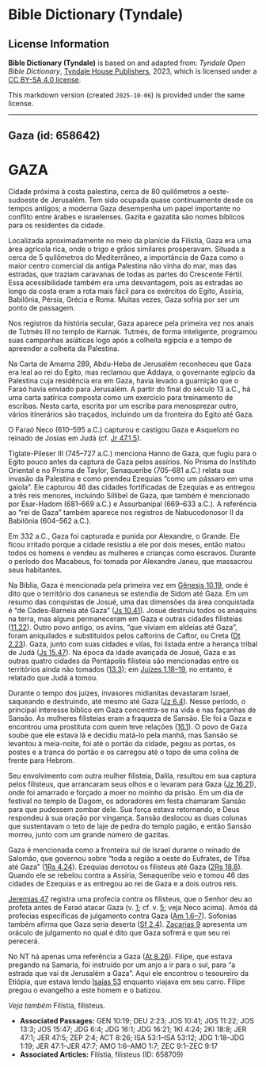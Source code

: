 # Bible Dictionary (Tyndale)

## License Information

**Bible Dictionary (Tyndale)** is based on and adapted from: _Tyndale Open Bible Dictionary_, [Tyndale House Publishers](https://tyndaleopenresources.com/), 2023, which is licensed under a [CC BY-SA 4.0 license](https://creativecommons.org/licenses/by-sa/4.0/legalcode.en).

This markdown version (created `2025-10-06`) is provided under the same license.



--------------------------------

## Gaza (id: 658642)

GAZA
====

Cidade próxima à costa palestina, cerca de 80 quilômetros a oeste\-sudoeste de Jerusalém. Tem sido ocupada quase continuamente desde os tempos antigos; a moderna Gaza desempenha um papel importante no conflito entre árabes e israelenses. Gazita e gazatita são nomes bíblicos para os residentes da cidade.

Localizada aproximadamente no meio da planície da Filístia, Gaza era uma área agrícola rica, onde o trigo e grãos similares prosperavam. Situada a cerca de 5 quilômetros do Mediterrâneo, a importância de Gaza como o maior centro comercial da antiga Palestina não vinha do mar, mas das estradas, que traziam caravanas de todas as partes do Crescente Fértil. Essa acessibilidade também era uma desvantagem, pois as estradas ao longo da costa eram a rota mais fácil para os exércitos do Egito, Assíria, Babilônia, Pérsia, Grécia e Roma. Muitas vezes, Gaza sofria por ser um ponto de passagem.

Nos registros da história secular, Gaza aparece pela primeira vez nos anais de Tutmés III no templo de Karnak. Tutmés, de forma inteligente, programou suas campanhas asiáticas logo após a colheita egípcia e a tempo de apreender a colheita da Palestina.

Na Carta de Amarna 289, Abdu\-Heba de Jerusalém reconheceu que Gaza era leal ao rei do Egito, mas reclamou que Addaya, o governante egípcio da Palestina cuja residência era em Gaza, havia levado a guarnição que o Faraó havia enviado para Jerusalém. A partir do final do século 13 a.C., há uma carta satírica composta como um exercício para treinamento de escribas. Nesta carta, escrita por um escriba para menosprezar outro, vários itinerários são traçados, incluindo um da fronteira do Egito até Gaza.

O Faraó Neco (610–595 a.C.) capturou e castigou Gaza e Asquelom no reinado de Josias em Judá (cf. [Jr 47\.1,5](https://ref.ly/Jer47:1,Jer47:5)).

Tiglate\-Pileser III (745–727 a.C.) menciona Hanno de Gaza, que fugiu para o Egito pouco antes da captura de Gaza pelos assírios. No Prisma do Instituto Oriental e no Prisma de Taylor, Senaqueribe (705–681 a.C.) relata sua invasão da Palestina e como prendeu Ezequias “como um pássaro em uma gaiola”. Ele capturou 46 das cidades fortificadas de Ezequias e as entregou a três reis menores, incluindo Sillibel de Gaza, que também é mencionado por Esar\-Hadom (681–669 a.C.) e Assurbanípal (669–633 a.C.). A referência ao “rei de Gaza” também aparece nos registros de Nabucodonosor II da Babilônia (604–562 a.C.).

Em 332 a.C., Gaza foi capturada e punida por Alexandre, o Grande. Ele ficou irritado porque a cidade resistiu a ele por dois meses, então matou todos os homens e vendeu as mulheres e crianças como escravos. Durante o período dos Macabeus, foi tomada por Alexandre Janeu, que massacrou seus habitantes.

Na Bíblia, Gaza é mencionada pela primeira vez em [Gênesis 10\.19](https://ref.ly/Gen10:19), onde é dito que o território dos cananeus se estendia de Sidom até Gaza. Em um resumo das conquistas de Josué, uma das dimensões da área conquistada é “de Cades\-Barneia até Gaza” ([Js 10\.41](https://ref.ly/Josh10:41)). Josué destruiu todos os anaquins na terra, mas alguns permaneceram em Gaza e outras cidades filisteias ([11\.22](https://ref.ly/Josh11:22)). Outro povo antigo, os avins, “que viviam em aldeias até Gaza”, foram aniquilados e substituídos pelos caftorins de Caftor, ou Creta ([Dt 2\.23](https://ref.ly/Deut2:23)). Gaza, junto com suas cidades e vilas, foi listada entre a herança tribal de Judá ([Js 15\.47](https://ref.ly/Josh15:47)). Na época da idade avançada de Josué, Gaza e as outras quatro cidades da Pentápolis filisteia são mencionadas entre os territórios ainda não tomados ([13\.3](https://ref.ly/Josh13:3)); em [Juízes 1\.18–19](https://ref.ly/Judg1:18-Judg1:19), no entanto, é relatado que Judá a tomou.

Durante o tempo dos juízes, invasores midianitas devastaram Israel, saqueando e destruindo, até mesmo até Gaza ([Jz 6\.4](https://ref.ly/Judg6:4)). Nesse período, o principal interesse bíblico em Gaza concentra\-se na vida e nas façanhas de Sansão. As mulheres filisteias eram a fraqueza de Sansão. Ele foi a Gaza e encontrou uma prostituta com quem teve relações ([16\.1](https://ref.ly/Judg16:1)). O povo de Gaza soube que ele estava lá e decidiu matá\-lo pela manhã, mas Sansão se levantou à meia\-noite, foi até o portão da cidade, pegou as portas, os postes e a tranca do portão e os carregou até o topo de uma colina de frente para Hebrom.

Seu envolvimento com outra mulher filisteia, Dalila, resultou em sua captura pelos filisteus, que arrancaram seus olhos e o levaram para Gaza ([Jz 16\.21](https://ref.ly/Judg16:21)), onde foi amarrado e forçado a moer no moinho da prisão. Em um dia de festival no templo de Dagom, os adoradores em festa chamaram Sansão para que pudessem zombar dele. Sua força estava retornando, e Deus respondeu à sua oração por vingança. Sansão deslocou as duas colunas que sustentavam o teto de laje de pedra do templo pagão, e então Sansão morreu, junto com um grande número de gazitas.

Gaza é mencionada como a fronteira sul de Israel durante o reinado de Salomão, que governou sobre “toda a região a oeste do Eufrates, de Tifsa até Gaza” ([1Rs 4\.24](https://ref.ly/1Kgs4:24)). Ezequias derrotou os filisteus até Gaza ([2Rs 18\.8](https://ref.ly/2Kgs18:8)). Quando ele se rebelou contra a Assíria, Senaqueribe veio e tomou 46 das cidades de Ezequias e as entregou ao rei de Gaza e a dois outros reis.

[Jeremias 47](https://ref.ly/Jer47:1-Jer47:7) registra uma profecia contra os filisteus, que o Senhor deu ao profeta antes de Faraó atacar Gaza (v. [1](https://ref.ly/Jer47:1); cf. v. [5](https://ref.ly/Jer47:5); veja Neco acima). Amós dá profecias específicas de julgamento contra Gaza ([Am 1\.6–7](https://ref.ly/Amos1:6-Amos1:7)). Sofonias também afirma que Gaza seria deserta ([Sf 2\.4](https://ref.ly/Zeph2:4)). [Zacarias 9](https://ref.ly/Zech9:1-Zech9:17) apresenta um oráculo de julgamento no qual é dito que Gaza sofrerá e que seu rei perecerá.

No NT há apenas uma referência a Gaza ([At 8\.26](https://ref.ly/Acts8:26)). Filipe, que estava pregando na Samaria, foi instruído por um anjo a ir para o sul, para “a estrada que vai de Jerusalém a Gaza”. Aqui ele encontrou o tesoureiro da Etiópia, que estava lendo [Isaías 53](https://ref.ly/Isa53:1-Isa53:12) enquanto viajava em seu carro. Filipe pregou o evangelho a este homem e o batizou.

*Veja também* Filístia, filisteus.

* **Associated Passages:** GEN 10:19; DEU 2:23; JOS 10:41; JOS 11:22; JOS 13:3; JOS 15:47; JDG 6:4; JDG 16:1; JDG 16:21; 1KI 4:24; 2KI 18:8; JER 47:1; JER 47:5; ZEP 2:4; ACT 8:26; ISA 53:1–ISA 53:12; JDG 1:18–JDG 1:19; JER 47:1–JER 47:7; AMO 1:6–AMO 1:7; ZEC 9:1–ZEC 9:17
* **Associated Articles:** Filístia, filisteus (ID: 658709)

